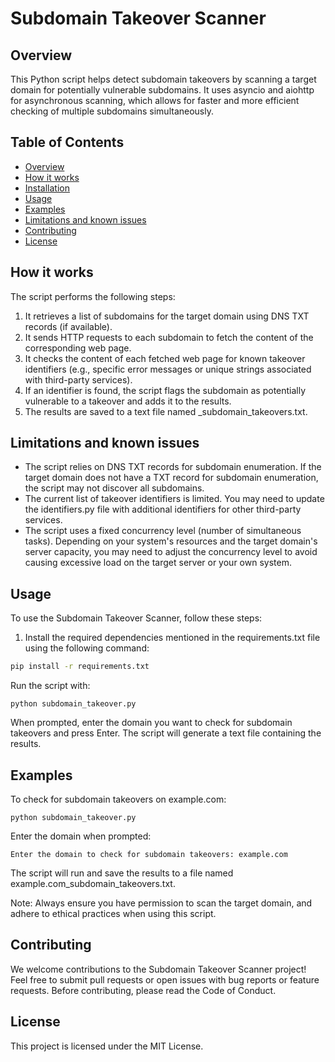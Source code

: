 # Subdomain Takeover Scanner

## Overview
This Python script helps detect subdomain takeovers by scanning a target domain for potentially vulnerable subdomains. It uses asyncio and aiohttp for asynchronous scanning, which allows for faster and more efficient checking of multiple subdomains simultaneously.

## Table of Contents

- [Overview](#overview)
- [How it works](#how-it-works)
- [Installation](#installation)
- [Usage](#usage)
- [Examples](#examples)
- [Limitations and known issues](#limitations-and-known-issues)
- [Contributing](#contributing)
- [License](#license)


## How it works

The script performs the following steps:

1. It retrieves a list of subdomains for the target domain using DNS TXT records (if available).
2. It sends HTTP requests to each subdomain to fetch the content of the corresponding web page.
3. It checks the content of each fetched web page for known takeover identifiers (e.g., specific error messages or unique strings associated with third-party services).
4. If an identifier is found, the script flags the subdomain as potentially vulnerable to a takeover and adds it to the results.
5. The results are saved to a text file named <domain>_subdomain_takeovers.txt.

## Limitations and known issues

- The script relies on DNS TXT records for subdomain enumeration. If the target domain does not have a TXT record for subdomain enumeration, the script may not discover all subdomains.
- The current list of takeover identifiers is limited. You may need to update the identifiers.py file with additional identifiers for other third-party services.
- The script uses a fixed concurrency level (number of simultaneous tasks). Depending on your system's resources and the target domain's server capacity, you may need to adjust the concurrency level to avoid causing excessive load on the target server or your own system.

## Usage

To use the Subdomain Takeover Scanner, follow these steps:

1. Install the required dependencies mentioned in the requirements.txt file using the following command:

```bash
pip install -r requirements.txt
```

Run the script with:
```
python subdomain_takeover.py
```

When prompted, enter the domain you want to check for subdomain takeovers and press Enter. The script will generate a text file containing the results.

## Examples

To check for subdomain takeovers on example.com:

```
python subdomain_takeover.py
```

Enter the domain when prompted:

```
Enter the domain to check for subdomain takeovers: example.com
```

The script will run and save the results to a file named example.com_subdomain_takeovers.txt.

Note: Always ensure you have permission to scan the target domain, and adhere to ethical practices when using this script.


## Contributing

We welcome contributions to the Subdomain Takeover Scanner project! Feel free to submit pull requests or open issues with bug reports or feature requests. Before contributing, please read the Code of Conduct.

## License

This project is licensed under the MIT License.